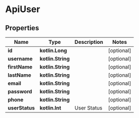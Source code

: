 
# ApiUser

## Properties
Name | Type | Description | Notes
------------ | ------------- | ------------- | -------------
**id** | **kotlin.Long** |  |  [optional]
**username** | **kotlin.String** |  |  [optional]
**firstName** | **kotlin.String** |  |  [optional]
**lastName** | **kotlin.String** |  |  [optional]
**email** | **kotlin.String** |  |  [optional]
**password** | **kotlin.String** |  |  [optional]
**phone** | **kotlin.String** |  |  [optional]
**userStatus** | **kotlin.Int** | User Status |  [optional]



